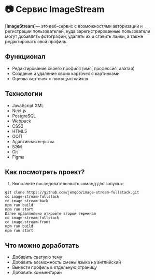 # 📷 Сервис ImageStream
[**ImageStream**]— это веб-сервис с возможностями авторизации и регистрации пользователей, куда зарегистрированные пользователи могут добавлять фотографии, удалять их и ставить лайки, а также редактировать свой профиль.

## Функционал
* Редактирование своего профиля (имя, профессия, аватар)
* Создание и удаление своих карточек с картинками
* Оценка карточек с помощью лайков

## Технологии
* JavaScript XML
* Next.js
* PostgreSQL
* Webpack
* CSS3
* HTML5
* ООП
* Адаптивная верстка
* БЭМ
* Git
* Figma

## Как посмотреть проект?

1. Выполните последовательность команд для запуска:
```
git clone https://github.com/jemqoo/image-stream-fullstack.git
cd image-stream-fullstack
cd image-stream-back
npm run build
npm run start 
Далее прааллельно откройте второй терминал
cd image-stream-fullstack
cd image-stream-front
npm run build
npm run start 
```

## Что можно доработать
* Добавить светулю тему
* Добавить возможность смены языка на английский
* Вынести профиль в отдельную страницу
* Добавить комментарии